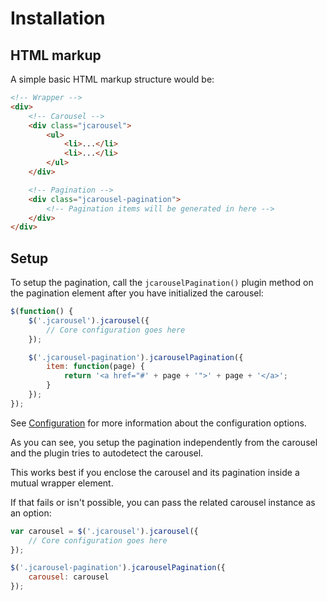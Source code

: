 Installation
============

HTML markup
-----------

A simple basic HTML markup structure would be:

```html
<!-- Wrapper -->
<div>
    <!-- Carousel -->
    <div class="jcarousel">
        <ul>
            <li>...</li>
            <li>...</li>
        </ul>
    </div>

    <!-- Pagination -->
    <div class="jcarousel-pagination">
        <!-- Pagination items will be generated in here -->
    </div>
</div>
```


Setup
-----

To setup the pagination, call the `jcarouselPagination()` plugin method on the
pagination element after you have initialized the carousel:

```javascript
$(function() {
    $('.jcarousel').jcarousel({
        // Core configuration goes here
    });

    $('.jcarousel-pagination').jcarouselPagination({
        item: function(page) {
            return '<a href="#' + page + '">' + page + '</a>';
        }
    });
});
```

See [Configuration](configuration.md) for more information about the
configuration options.

As you can see, you setup the pagination independently from the carousel and the
plugin tries to autodetect the carousel.

This works best if you enclose the carousel and its pagination inside a mutual
wrapper element.

If that fails or isn't possible, you can pass the related carousel instance as
an option:

```javascript
var carousel = $('.jcarousel').jcarousel({
    // Core configuration goes here
});

$('.jcarousel-pagination').jcarouselPagination({
    carousel: carousel
});
```
